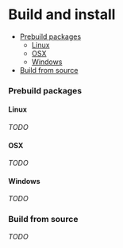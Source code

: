 # Build and install

- [Prebuild packages](#prebuild-packages)
	- [Linux](#linux)
	- [OSX](#osx)
	- [Windows](#windows)
- [Build from source](#build-from-source)

### Prebuild packages

#### Linux

*TODO*

#### OSX

*TODO*

#### Windows

*TODO*

### Build from source

*TODO*
